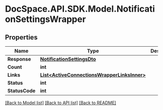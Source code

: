 # DocSpace.API.SDK.Model.NotificationSettingsWrapper

## Properties

Name | Type | Description | Notes
------------ | ------------- | ------------- | -------------
**Response** | [**NotificationSettingsDto**](NotificationSettingsDto.md) |  | [optional] 
**Count** | **int** |  | [optional] 
**Links** | [**List&lt;ActiveConnectionsWrapperLinksInner&gt;**](ActiveConnectionsWrapperLinksInner.md) |  | [optional] 
**Status** | **int** |  | [optional] 
**StatusCode** | **int** |  | [optional] 

[[Back to Model list]](../README.md#documentation-for-models) [[Back to API list]](../README.md#documentation-for-api-endpoints) [[Back to README]](../README.md)

